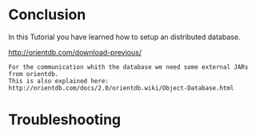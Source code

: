 # Conclusion

In this Tutorial you have learned how to setup an distributed database.


http://orientdb.com/download-previous/


    For the communication whith the database we need some external JARs from orientdb.
    This is also explained here:     http://orientdb.com/docs/2.0/orientdb.wiki/Object-Database.html
    
    
# Troubleshooting

